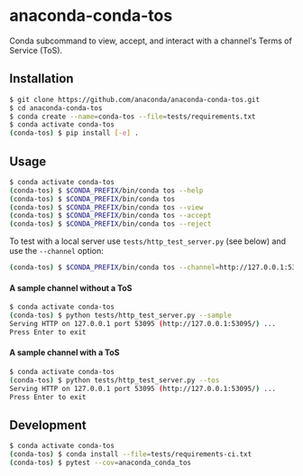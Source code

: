 # anaconda-conda-tos

Conda subcommand to view, accept, and interact with a channel's Terms of Service (ToS).

## Installation

```bash
$ git clone https://github.com/anaconda/anaconda-conda-tos.git
$ cd anaconda-conda-tos
$ conda create --name=conda-tos --file=tests/requirements.txt
$ conda activate conda-tos
(conda-tos) $ pip install [-e] .
```

## Usage

```bash
$ conda activate conda-tos
(conda-tos) $ $CONDA_PREFIX/bin/conda tos --help
(conda-tos) $ $CONDA_PREFIX/bin/conda tos
(conda-tos) $ $CONDA_PREFIX/bin/conda tos --view
(conda-tos) $ $CONDA_PREFIX/bin/conda tos --accept
(conda-tos) $ $CONDA_PREFIX/bin/conda tos --reject
```

To test with a local server use `tests/http_test_server.py` (see below) and use the `--channel` option:

```bash
(conda-tos) $ $CONDA_PREFIX/bin/conda tos --channel=http://127.0.0.1:53095/
```


#### A sample channel without a ToS

```bash
$ conda activate conda-tos
(conda-tos) $ python tests/http_test_server.py --sample
Serving HTTP on 127.0.0.1 port 53095 (http://127.0.0.1:53095/) ...
Press Enter to exit
```

#### A sample channel with a ToS

```bash
$ conda activate conda-tos
(conda-tos) $ python tests/http_test_server.py --tos
Serving HTTP on 127.0.0.1 port 53095 (http://127.0.0.1:53095/) ...
Press Enter to exit
```

## Development

```bash
$ conda activate conda-tos
(conda-tos) $ conda install --file=tests/requirements-ci.txt
(conda-tos) $ pytest --cov=anaconda_conda_tos
```
